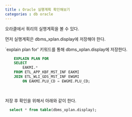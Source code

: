 ```yaml
---
title : Oracle 실행계획 확인해보기
categories : db oracle
---
```


오라클에서 쿼리의 실행계획을 볼 수 있다. 

먼저 실행계획은 dbms_xplan.display에 저장해야 한다. 

`explain plan for' 키워드를 통해 dbms_xplan.display에 저장한다.

```sql
    EXPLAIN PLAN FOR
    SELECT
        EAKMI.*
    FROM ETL_APP_KBF_MST_INF EAKMI
    JOIN ETL_WLI_GDS_MST_INF EWGMI
        ON EAKMI.PLU_CD = EWGMI.PLU_CD;
```

<br>

저장 후 확인을 위해서 아래와 같이 한다.

```sql
  select * from table(dbms_xplan.display);
```









